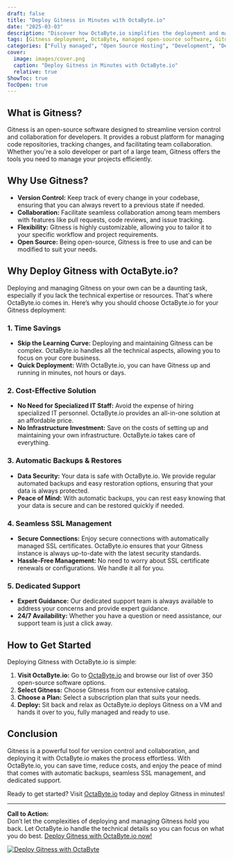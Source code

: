 ```yaml
---
draft: false
title: "Deploy Gitness in Minutes with OctaByte.io"
date: "2025-03-03"
description: "Discover how OctaByte.io simplifies the deployment and management of Gitness, a powerful open-source software. Save time, reduce costs, and enjoy seamless SSL management, automatic backups, and expert support—all in one place."
tags: [Gitness deployment, OctaByte, managed open-source software, Gitness hosting, automatic backups, SSL management, cost-effective IT solutions, open-source software support]
categories: ["Fully managed", "Open Source Hosting", "Development", "Dev Tools", "Gitness"]
cover:
  image: images/cover.png
  caption: "Deploy Gitness in Minutes with OctaByte.io"
  relative: true
ShowToc: true
TocOpen: true
---
```



## What is Gitness?

Gitness is an open-source software designed to streamline version control and collaboration for developers. It provides a robust platform for managing code repositories, tracking changes, and facilitating team collaboration. Whether you're a solo developer or part of a large team, Gitness offers the tools you need to manage your projects efficiently.

## Why Use Gitness?

- **Version Control:** Keep track of every change in your codebase, ensuring that you can always revert to a previous state if needed.
- **Collaboration:** Facilitate seamless collaboration among team members with features like pull requests, code reviews, and issue tracking.
- **Flexibility:** Gitness is highly customizable, allowing you to tailor it to your specific workflow and project requirements.
- **Open Source:** Being open-source, Gitness is free to use and can be modified to suit your needs.

## Why Deploy Gitness with OctaByte.io?

Deploying and managing Gitness on your own can be a daunting task, especially if you lack the technical expertise or resources. That's where OctaByte.io comes in. Here’s why you should choose OctaByte.io for your Gitness deployment:

### 1. **Time Savings**
   - **Skip the Learning Curve:** Deploying and maintaining Gitness can be complex. OctaByte.io handles all the technical aspects, allowing you to focus on your core business.
   - **Quick Deployment:** With OctaByte.io, you can have Gitness up and running in minutes, not hours or days.

### 2. **Cost-Effective Solution**
   - **No Need for Specialized IT Staff:** Avoid the expense of hiring specialized IT personnel. OctaByte.io provides an all-in-one solution at an affordable price.
   - **No Infrastructure Investment:** Save on the costs of setting up and maintaining your own infrastructure. OctaByte.io takes care of everything.

### 3. **Automatic Backups & Restores**
   - **Data Security:** Your data is safe with OctaByte.io. We provide regular automated backups and easy restoration options, ensuring that your data is always protected.
   - **Peace of Mind:** With automatic backups, you can rest easy knowing that your data is secure and can be restored quickly if needed.

### 4. **Seamless SSL Management**
   - **Secure Connections:** Enjoy secure connections with automatically managed SSL certificates. OctaByte.io ensures that your Gitness instance is always up-to-date with the latest security standards.
   - **Hassle-Free Management:** No need to worry about SSL certificate renewals or configurations. We handle it all for you.

### 5. **Dedicated Support**
   - **Expert Guidance:** Our dedicated support team is always available to address your concerns and provide expert guidance.
   - **24/7 Availability:** Whether you have a question or need assistance, our support team is just a click away.

## How to Get Started

Deploying Gitness with OctaByte.io is simple:

1. **Visit OctaByte.io:** Go to [OctaByte.io](https://octabyte.io) and browse our list of over 350 open-source software options.
2. **Select Gitness:** Choose Gitness from our extensive catalog.
3. **Choose a Plan:** Select a subscription plan that suits your needs.
4. **Deploy:** Sit back and relax as OctaByte.io deploys Gitness on a VM and hands it over to you, fully managed and ready to use.

## Conclusion

Gitness is a powerful tool for version control and collaboration, and deploying it with OctaByte.io makes the process effortless. With OctaByte.io, you can save time, reduce costs, and enjoy the peace of mind that comes with automatic backups, seamless SSL management, and dedicated support. 

Ready to get started? Visit [OctaByte.io](https://octabyte.io) today and deploy Gitness in minutes!

---

**Call to Action:**  
Don’t let the complexities of deploying and managing Gitness hold you back. Let OctaByte.io handle the technical details so you can focus on what you do best. [Deploy Gitness with OctaByte.io now!](https://octabyte.io)

[![Deploy Gitness with OctaByte](/images/deploy-on-octabyte.png)](https://octabyte.io/fully-managed-open-source-services/development/dev-tools/gitness)